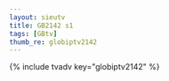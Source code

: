 ```yaml
--- 
layout: sieutv
title: GB2142 s1
tags: [GBtv]
thumb_re: globiptv2142
---
```

{% include tvadv key="globiptv2142" %} 
